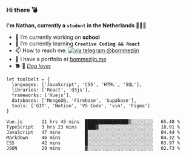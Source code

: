 ### Hi there 💣

**I'm Nathan, currently a `student` in the Netherlands 👨🏻‍🎓**
- 🔭 I’m currently working on **school**
- 🌱 I’m currently learning **`Creative Coding && React`**
- 📫 How to reach me: [![via telegram @bommezijn](https://shields.io/badge/@bommezijn-blue?logo=telegram&style=flat&color=21202F&labelColor=21202F)](https://t.me/bommezijn)
- 💼 I have a portfolio at [bommezijn.me](https://www.bommezijn.me/)
- 🐕 📸  *[Dog lover](https://cln.sh/mvm25T)*
```JS
let toolbelt = {
  languages: ['JavaScript', 'CSS', 'HTML', 'SQL'],
  libraries: ['React', 'd3js'],
  frameworks: ['Vuejs'],
  databases: ['MongoDB, 'Firebase', 'Supabase'],
  tools: ['GIT', 'Notion', 'VS Code', 'vim', 'Figma']
} 

```

<!--START_SECTION:waka-->

```text
Vue.js       11 hrs 45 mins  ████████████████▒░░░░░░░░   65.40 %
TypeScript   3 hrs 23 mins   ████▓░░░░░░░░░░░░░░░░░░░░   18.91 %
JavaScript   47 mins         █░░░░░░░░░░░░░░░░░░░░░░░░   04.44 %
Markdown     46 mins         █░░░░░░░░░░░░░░░░░░░░░░░░   04.32 %
CSS          42 mins         █░░░░░░░░░░░░░░░░░░░░░░░░   03.97 %
JSON         29 mins         ▓░░░░░░░░░░░░░░░░░░░░░░░░   02.73 %
```

<!--END_SECTION:waka-->



<!--
**bommezijn/bommezijn** is a ✨ _special_ ✨ repository because its `README.md` (this file) appears on your GitHub profile.

Here are some ideas to get you started:

- c I’m currently working on ...
- 🌱 I’m currently learning ...
- 👯 I’m looking to collaborate on ...
- 🤔 I’m looking for help with ...
- 💬 Ask me about ...
- 📫 How to reach me: ...
- 😄 Pronouns: ...
- ⚡ Fun fact: ...
-->
